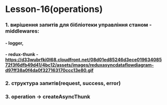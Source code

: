 # Lesson-16(operations)

### 1. вирішення запитів для бібліотеки управління станом - middlewares:

#### - logger,

#### - redux-thunk - https://d33wubrfki0l68.cloudfront.net/08d01ed85246d3ece01963408572f3f6dfb49d41/4bc12/assets/images/reduxasyncdataflowdiagram-d97ff38a0f4da0f327163170ccc13e80.gif

### 2. структура запитів(request, success, error)

### 3. operation -> createAsyncThunk
